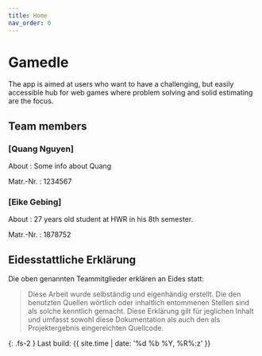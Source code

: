 ```yaml
---
title: Home
nav_order: 0
---
```



# Gamedle

The app is aimed at users who want to have a challenging, but easily accessible hub
for web games where problem solving and solid estimating are the focus.

## Team members

### [Quang Nguyen]

About
: Some info about Quang

Matr.-Nr.
: 1234567

### [Eike Gebing]

About
: 27 years old student at HWR in his 8th semester.

Matr.-Nr.
: 1878752

## Eidesstattliche Erklärung

Die oben genannten Teammitglieder erklären an Eides statt:

> Diese Arbeit wurde selbständig und eigenhändig erstellt. Die den benutzten Quellen wörtlich oder inhaltlich entommenen Stellen sind als solche kenntlich gemacht. Diese Erklärung gilt für jeglichen Inhalt und umfasst sowohl diese Dokumentation als auch den als Projektergebnis eingereichten Quellcode.

{: .fs-2 }
Last build: {{ site.time | date: '%d %b %Y, %R%:z' }}